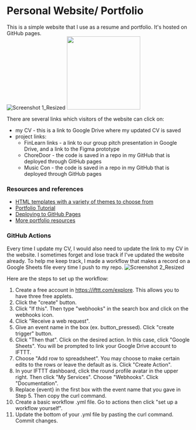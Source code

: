 # Personal Website/ Portfolio

This is a simple website that I use as a resume and portfolio. It's hosted on GitHub pages.\
![Screenshot 1_Resized](https://user-images.githubusercontent.com/86521924/135815387-f39af38f-110f-4df6-9e5e-78f5b2d71add.png)
<img src="https://user-images.githubusercontent.com/86521924/135815387-f39af38f-110f-4df6-9e5e-78f5b2d71add.png" width="200px" height="200px" />

There are several links which visitors of the website can click on:
- my CV - this is a link to Google Drive where my updated CV is saved
- project links:
	- FinLearn links - a link to our group pitch presentation in Google Drive, and a link to the Figma prototype
	- ChoreDoor - the code is saved in a repo in my GitHub that is deployed through GitHub pages
	- Music Con - the code is saved in a repo in my GitHub that is deployed through GitHub pages
	
### Resources and references
- [HTML templates with a variety of themes to choose from](https://html5up.net/) 
- [Portfolio Tutorial](https://www.youtube.com/watch?v=u-RLu_8kwA0&t=137s) 
- [Deploying to GitHub Pages](https://www.codecademy.com/articles/f1-u3-github-pages) 
- [More portfolio resources](https://discuss.codecademy.com/t/guide-how-to-build-a-web-dev-portfolio/394816?utm_source=youtube&utm_medium=organic-social&utm_campaign=codecademy_101_series&utm_content=yt_remembering_what_you_learn) 
	
### GitHub Actions
Every time I update my CV, I would also need to update the link to my CV in the website. I sometimes forget and lose track if I've updated the website already. To help me keep track, I made a workflow that makes a record on a Google Sheets file every time I push to my repo.
![Screenshot 2_Resized](https://user-images.githubusercontent.com/86521924/135815217-e23189f6-1f5c-44a1-a934-02002355c448.png)

Here are the steps to set up the workflow:
1. Create a free account in https://ifttt.com/explore. This allows you to have three free applets.
2. Click the "create" button.
3. Click "If this". Then type "webhooks" in the search box and click on the webhooks icon.
4. Click "Receive a web request".
5. Give an event name in the box (ex. button_pressed). Click "create trigger" button.
6. Click "Then that". Click on the desired action. In this case, click "Google Sheets". You will be prompted to link your Google Drive account to IFTTT.
7. Choose "Add row to spreadsheet". You may choose to make certain edits to the rows or leave the default as is. Click "Create Action".
8. In your IFTTT dashboard, click the round profile avatar in the upper right. Then click "My Services". Choose "Webhooks". Click "Documentation".
9. Replace {event} in the first box with the event name that you gave in Step 5. Then copy the curl command.
10. Create a basic workflow .yml file. Go to actions then click "set up a workflow yourself". 
11. Update the bottom of your .yml file by pasting the curl command. Commit changes. 






